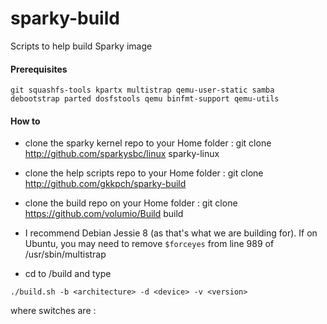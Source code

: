 # sparky-build
Scripts to help build  Sparky image

#### Prerequisites


```
git squashfs-tools kpartx multistrap qemu-user-static samba debootstrap parted dosfstools qemu binfmt-support qemu-utils
```

#### How to

- clone the sparky kernel repo to your Home folder  : git clone http://github.com/sparkysbc/linux sparky-linux  
- clone the help scripts repo to your Home folder  : git clone http://github.com/gkkpch/sparky-build  



- clone the build repo on your Home folder  : git clone https://github.com/volumio/Build build  
- I recommend Debian Jessie 8 (as that's what we are building for). If on Ubuntu, you may need to remove `$forceyes` from line 989 of /usr/sbin/multistrap  
- cd to /build and type  

```
./build.sh -b <architecture> -d <device> -v <version>
```

where switches are :
